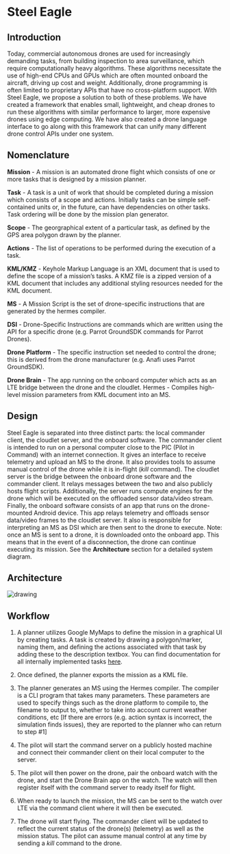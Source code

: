 <!--
SPDX-FileCopyrightText: 2023 Carnegie Mellon University - Satyalab

SPDX-License-Identifier: GPL-2.0-only
-->

Steel Eagle
===========

Introduction
------------
Today, commercial autonomous drones are used for increasingly demanding tasks, from building inspection to area surveillance, which require
computationally heavy algorithms. These algorithms necessitate the use of high-end CPUs and GPUs which are often mounted onboard the aircraft, driving up
cost and weight. Additionally, drone programming is often limited to proprietary APIs that have no cross-platform support. With Steel Eagle, we propose a solution to both of these problems. We have created a framework that enables small, lightweight, and cheap drones to run these 
algorithms with similar performance to larger, more expensive drones using edge computing. We have also created a drone language interface to go along with this framework that can unify many different drone control APIs under one system.

Nomenclature
------------
**Mission** - A mission is an automated drone flight which consists of one or more tasks that is designed by a mission planner.

**Task** - A task is a unit of work that should be completed during a mission which consists of a scope and actions. Initially tasks can be simple self-contained units or, in the future, can have dependencies on other tasks. Task ordering will be done by the mission plan generator.

**Scope** - The georgraphical extent of a particular task, as defined by the GPS area polygon drawn by the planner.

**Actions** - The list of operations to be performed during the execution of a task.

**KML/KMZ** - Keyhole Markup Language is an XML document that is used to define the scope of a mission’s tasks. A KMZ file is a zipped version of a KML document that includes any additional styling resources needed for the KML document.

**MS** - A Mission Script is the set of drone-specific instructions that are generated by the hermes compiler.

**DSI** - Drone-Specific Instructions are commands which are written using the API for a specific drone (e.g. Parrot GroundSDK commands for Parrot Drones).

**Drone Platform** - The specific instruction set needed to control the drone; this is derived from the drone manufacturer (e.g. Anafi uses Parrot GroundSDK).

**Drone Brain** - The app running on the onboard computer which acts as an LTE bridge between the drone and the cloudlet.
Hermes - Compiles high-level mission parameters from KML document into an MS.

Design
------
Steel Eagle is separated into three distinct parts: the local commander client, the cloudlet server, and the onboard software. The commander client is intended to run on a personal computer close to the PIC (Pilot in Command) with an internet connection. It gives an interface to receive telemetry and upload an MS to the drone. It also provides tools to assume manual control of the drone while it is in-flight (_kill_ command). The cloudlet server is the bridge between the onboard drone software and the commander client. It relays messages between the two and also publicly hosts flight scripts. Additionally, the server runs compute engines for the drone which will be executed on the offloaded sensor data/video stream. Finally, the onboard software consists of an app that runs on the drone-mounted Android device. This app relays telemetry and offloads sensor data/video frames to the cloudlet server. It also is responsible for interpreting an MS as DSI which are then sent to the drone to execute. Note: once an MS is sent to a drone, it is downloaded onto the onboard app. This means that in the event of a disconnection, the drone can continue executing its mission. See the **Architecture** section for a detailed system diagram.

Architecture
------------
![drawing](https://docs.google.com/drawings/d/1C_G5kXBvF5zbd1iQ8FaUf4WKSYaBuEyBUcdjsvlQMbg/export/png)

Workflow
--------
1. A planner utilizes Google MyMaps to define the mission in a graphical UI by creating tasks. A task is created by drawing a polygon/marker, naming them, and defining the actions associated with that task by adding these to the description textbox. You can find documentation for all internally implemented tasks [here](https://cmusatyalab.github.io/steel-eagle/).

2. Once defined, the planner exports the mission as a KML file.

3. The planner generates an MS using the Hermes compiler. The compiler is a CLI program that takes many parameters. These parameters are used to specify things such as the drone platform to compile to, the filename to output to, whether to take into account current weather conditions, etc [If there are errors (e.g. action syntax is incorrect, the simulation finds issues), they are reported to the planner who can return to step #1]

4. The pilot will start the command server on a publicly hosted machine and connect their commander client on their local computer to the server.

5. The pilot will then power on the drone, pair the onboard watch with the drone, and start the Drone Brain app on the watch. The watch will then register itself with the command server to ready itself for flight.

6. When ready to launch the mission, the MS can be sent to the watch over LTE via the command client where it will then be executed.

7. The drone will start flying. The commander client will be updated to reflect the current status of the drone(s) (telemetry) as well as the mission status. The pilot can assume manual control at any time by sending a _kill_ command to the drone.

